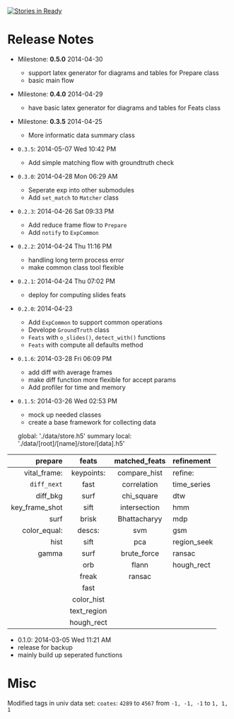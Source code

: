 [![Stories in Ready](https://badge.waffle.io/speed-of-light/pyslider.png?label=ready&title=Ready)](https://waffle.io/speed-of-light/pyslider)
# Release Notes

* Milestone: **0.5.0** 2014-04-30
  - support latex generator for diagrams and tables for Prepare class
  - basic main flow

* Milestone: **0.4.0** 2014-04-29
  - have basic latex generator for diagrams and tables for Feats class

* Milestone: **0.3.5** 2014-04-25
  - More informatic data summary class

- `0.3.5`: 2014-05-07 Wed 10:42 PM
  - Add simple matching flow with groundtruth check

- `0.3.0`: 2014-04-28 Mon 06:29 AM
  - Seperate exp into other submodules
  - Add `set_match` to `Matcher` class

- `0.2.3`: 2014-04-26 Sat 09:33 PM
  - Add reduce frame flow to `Prepare`
  - Add `notify` to `ExpCommon`

- `0.2.2`: 2014-04-24 Thu 11:16 PM
  - handling long term process error
  - make common class tool flexible

- `0.2.1`: 2014-04-24 Thu 07:02 PM
  - deploy for computing slides feats

- `0.2.0`: 2014-04-23
  - Add `ExpCommon` to support common operations
  - Develope `GroundTruth` class
  - `Feats` with `o_slides()`, `detect_with()` functions
  - `Feats` with compute all defaults method

- `0.1.6`: 2014-03-28 Fri 06:09 PM
  - add diff with average frames
  - make diff function more flexible for accept params
  - Add profiler for time and memory

- `0.1.5`: 2014-03-26 Wed 02:53 PM
  - mock up needed classes
  - create a base framework for collecting data

  global: './data/store.h5'
    summary
  local: './data/[root]/[name]/store/[data].h5'

| prepare          | feats         | matched_feats  | refinement     |
|-----------------:|:-------------:|:--------------:|:---------------|
| vital_frame:     | keypoints:    | compare_hist   | refine:        |
|   `diff_next`    |   fast        |   correlation  |   time_series  |
|   diff_bkg       |   surf        |   chi_square   |     dtw        |
|   key_frame_shot |   sift        |   intersection |     hmm        |
|   surf           |   brisk       |   Bhattacharyy |     mdp        |
| color_equal:     | descs:        | svm            |     gsm        |
|   hist           |   sift        | pca            |   region_seek  |
|   gamma          |   surf        | brute_force    |     ransac     |
|                  |   orb         | flann          |     hough_rect |
|                  |   freak       | ransac         |                |
|                  |   fast        |                |                |
|                  |   color_hist  |                |                |
|                  |   text_region |                |                |                                                                                 a
|                  |   hough_rect  |                |                |


- 0.1.0: 2014-03-05 Wed 11:21 AM
 - release for backup
 - mainly build up seperated functions


# Misc

Modified tags in univ data set:
`coates`: `4289` to `4567` from `-1, -1, -1` to `1, 1, 1`
